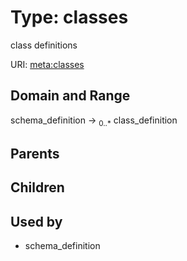 
# Type: classes


class definitions

URI: [meta:classes](https://w3id.org/biolink/biolinkml/meta/classes)


## Domain and Range

schema_definition ->  <sub>0..*</sub> class_definition

## Parents


## Children


## Used by

 * schema_definition
